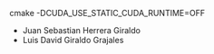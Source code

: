 cmake -DCUDA_USE_STATIC_CUDA_RUNTIME=OFF

* Juan Sebastian Herrera Giraldo  
* Luis David Giraldo Grajales  
